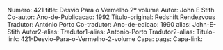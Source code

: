 Numero: 421
title: Desvio Para o Vermelho 2º volume
Autor: John E Stith
Co-autor: 
Ano-de-Publicacao: 1992
Titulo-original: Redshift Rendezvous
Tradutor: António Porto
Co-tradutor: 
Ano-de-edicao: 1990
alias: John-E-Stith
Autor2-alias: 
Tradutor1-alias: Antonio-Porto
Tradutor2-alias: 
Titulo-link: 421-Desvio-Para-o-Vermelho-2-volume
Capa: 
pags: 
Capa-link: 